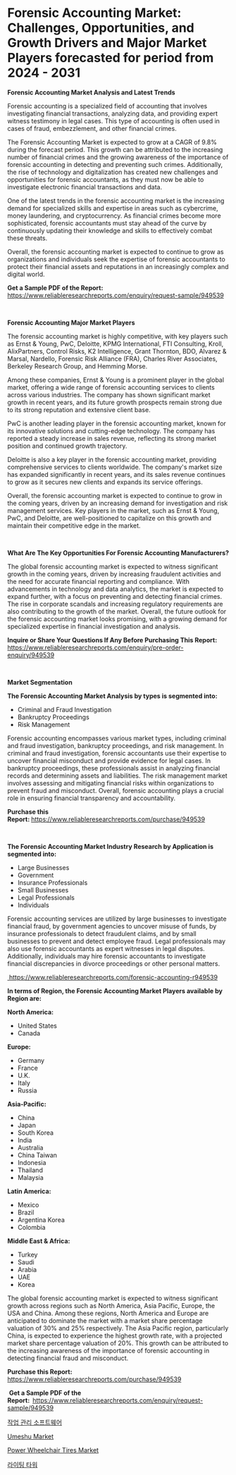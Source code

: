 <p><h1>Forensic Accounting Market: Challenges, Opportunities, and Growth Drivers and Major Market Players forecasted for period from 2024 - 2031</h1></p><p><strong>Forensic Accounting Market Analysis and Latest Trends</strong></p>
<p><p>Forensic accounting is a specialized field of accounting that involves investigating financial transactions, analyzing data, and providing expert witness testimony in legal cases. This type of accounting is often used in cases of fraud, embezzlement, and other financial crimes.</p><p>The Forensic Accounting Market is expected to grow at a CAGR of 9.8% during the forecast period. This growth can be attributed to the increasing number of financial crimes and the growing awareness of the importance of forensic accounting in detecting and preventing such crimes. Additionally, the rise of technology and digitalization has created new challenges and opportunities for forensic accountants, as they must now be able to investigate electronic financial transactions and data.</p><p>One of the latest trends in the forensic accounting market is the increasing demand for specialized skills and expertise in areas such as cybercrime, money laundering, and cryptocurrency. As financial crimes become more sophisticated, forensic accountants must stay ahead of the curve by continuously updating their knowledge and skills to effectively combat these threats.</p><p>Overall, the forensic accounting market is expected to continue to grow as organizations and individuals seek the expertise of forensic accountants to protect their financial assets and reputations in an increasingly complex and digital world.</p></p>
<p><strong>Get a Sample PDF of the Report:&nbsp;</strong> <a href="https://www.reliableresearchreports.com/enquiry/request-sample/949539">https://www.reliableresearchreports.com/enquiry/request-sample/949539</a></p>
<p>&nbsp;</p>
<p><strong>Forensic Accounting Major Market Players</strong></p>
<p><p>The forensic accounting market is highly competitive, with key players such as Ernst & Young, PwC, Deloitte, KPMG International, FTI Consulting, Kroll, AlixPartners, Control Risks, K2 Intelligence, Grant Thornton, BDO, Alvarez & Marsal, Nardello, Forensic Risk Alliance (FRA), Charles River Associates, Berkeley Research Group, and Hemming Morse.</p><p>Among these companies, Ernst & Young is a prominent player in the global market, offering a wide range of forensic accounting services to clients across various industries. The company has shown significant market growth in recent years, and its future growth prospects remain strong due to its strong reputation and extensive client base.</p><p>PwC is another leading player in the forensic accounting market, known for its innovative solutions and cutting-edge technology. The company has reported a steady increase in sales revenue, reflecting its strong market position and continued growth trajectory.</p><p>Deloitte is also a key player in the forensic accounting market, providing comprehensive services to clients worldwide. The company's market size has expanded significantly in recent years, and its sales revenue continues to grow as it secures new clients and expands its service offerings.</p><p>Overall, the forensic accounting market is expected to continue to grow in the coming years, driven by an increasing demand for investigation and risk management services. Key players in the market, such as Ernst & Young, PwC, and Deloitte, are well-positioned to capitalize on this growth and maintain their competitive edge in the market.</p></p>
<p>&nbsp;</p>
<p><strong>What Are The Key Opportunities For Forensic Accounting Manufacturers?</strong></p>
<p><p>The global forensic accounting market is expected to witness significant growth in the coming years, driven by increasing fraudulent activities and the need for accurate financial reporting and compliance. With advancements in technology and data analytics, the market is expected to expand further, with a focus on preventing and detecting financial crimes. The rise in corporate scandals and increasing regulatory requirements are also contributing to the growth of the market. Overall, the future outlook for the forensic accounting market looks promising, with a growing demand for specialized expertise in financial investigation and analysis.</p></p>
<p><strong>Inquire or Share Your Questions If Any Before Purchasing This Report:</strong> <a href="https://www.reliableresearchreports.com/enquiry/pre-order-enquiry/949539">https://www.reliableresearchreports.com/enquiry/pre-order-enquiry/949539</a></p>
<p>&nbsp;</p>
<p><strong>Market Segmentation</strong></p>
<p><strong>The Forensic Accounting Market Analysis by types is segmented into:</strong></p>
<p><ul><li>Criminal and Fraud Investigation</li><li>Bankruptcy Proceedings</li><li>Risk Management</li></ul></p>
<p><p>Forensic accounting encompasses various market types, including criminal and fraud investigation, bankruptcy proceedings, and risk management. In criminal and fraud investigation, forensic accountants use their expertise to uncover financial misconduct and provide evidence for legal cases. In bankruptcy proceedings, these professionals assist in analyzing financial records and determining assets and liabilities. The risk management market involves assessing and mitigating financial risks within organizations to prevent fraud and misconduct. Overall, forensic accounting plays a crucial role in ensuring financial transparency and accountability.</p></p>
<p><strong>Purchase this Report:&nbsp;</strong><a href="https://www.reliableresearchreports.com/purchase/949539">https://www.reliableresearchreports.com/purchase/949539</a></p>
<p>&nbsp;</p>
<p><strong>The Forensic Accounting Market Industry Research by Application is segmented into:</strong></p>
<p><ul><li>Large Businesses</li><li>Government</li><li>Insurance Professionals</li><li>Small Businesses</li><li>Legal Professionals</li><li>Individuals</li></ul></p>
<p><p>Forensic accounting services are utilized by large businesses to investigate financial fraud, by government agencies to uncover misuse of funds, by insurance professionals to detect fraudulent claims, and by small businesses to prevent and detect employee fraud. Legal professionals may also use forensic accountants as expert witnesses in legal disputes. Additionally, individuals may hire forensic accountants to investigate financial discrepancies in divorce proceedings or other personal matters.</p></p>
<p><a href="https://www.reliableresearchreports.com/forensic-accounting-r949539">&nbsp;https://www.reliableresearchreports.com/forensic-accounting-r949539</a></p>
<p><strong>In terms of Region, the Forensic Accounting Market Players available by Region are:</strong></p>
<p>
    <p> <strong> North America: </strong>
        <ul>
            <li>United States</li>
            <li>Canada</li>
        </ul>
        </p> 
    <p> <strong> Europe: </strong>
        <ul>
            <li>Germany</li>
            <li>France</li>
            <li>U.K.</li>
            <li>Italy</li>
            <li>Russia</li>
        </ul>
        </p> 
    <p> <strong> Asia-Pacific: </strong>
        <ul>
            <li>China</li>
            <li>Japan</li>
            <li>South Korea</li>
            <li>India</li>
            <li>Australia</li>
            <li>China Taiwan</li>
            <li>Indonesia</li>
            <li>Thailand</li>
            <li>Malaysia</li>
        </ul>
        </p> 
    <p> <strong> Latin America: </strong>
        <ul>
            <li>Mexico</li>
            <li>Brazil</li>
            <li>Argentina Korea</li>
            <li>Colombia</li>
        </ul>
        </p> 
    <p> <strong> Middle East & Africa: </strong>
        <ul>
            <li>Turkey</li>
            <li>Saudi</li>
            <li>Arabia</li>
            <li>UAE</li>
            <li>Korea</li>
        </ul>
    </p>
    </p>
<p><p>The global forensic accounting market is expected to witness significant growth across regions such as North America, Asia Pacific, Europe, the USA and China. Among these regions, North America and Europe are anticipated to dominate the market with a market share percentage valuation of 30% and 25% respectively. The Asia Pacific region, particularly China, is expected to experience the highest growth rate, with a projected market share percentage valuation of 20%. This growth can be attributed to the increasing awareness of the importance of forensic accounting in detecting financial fraud and misconduct.</p></p>
<p><strong>Purchase this Report: </strong><a href="https://www.reliableresearchreports.com/purchase/949539">https://www.reliableresearchreports.com/purchase/949539</a></p>
<p>&nbsp;<strong>Get a Sample PDF of the Report:&nbsp;&nbsp;</strong><a href="https://www.reliableresearchreports.com/enquiry/request-sample/949539">https://www.reliableresearchreports.com/enquiry/request-sample/949539</a></p>
<p><strong></strong></p>
<p><p><a href="https://github.com/vseigx30c9a1j/Market-Research-Report-List-2/blob/main/255056049844.md">작업 관리 소프트웨어</a></p><p><a href="https://www.linkedin.com/pulse/umeshu-market-share-evolution-growth-trends-2024-2031-j4lme?trackingId=YPCAo6%2BuOqnJ8jXfmlLTaQ%3D%3D">Umeshu Market</a></p><p><a href="https://www.linkedin.com/pulse/power-wheelchair-tires-market-insights-cagr-trends-growth-jlj6e?trackingId=ylDGhwqElpKmYc%2Bejm1oPw%3D%3D">Power Wheelchair Tires Market</a></p><p><a href="https://github.com/plelbej847484502/Market-Research-Report-List-2/blob/main/999316749843.md">라이팅 타워</a></p></p>